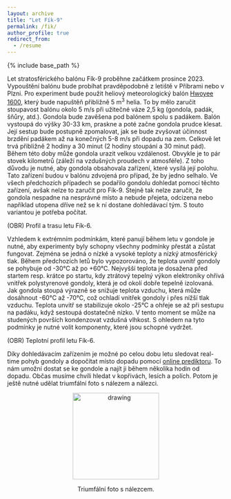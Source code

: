 ```yaml
---
layout: archive
title: "Let Fík-9"
permalink: /fik/
author_profile: true
redirect_from:
  - /resume
---
```


{% include base_path %}

Let stratosférického balónu Fík-9 proběhne začátkem prosince 2023. Vypouštění balónu bude probíhat pravděpodobně z letiště v Příbrami nebo v Plzni. Pro experiment bude použit heliový meteorologický balón [Hwoyee 1600](http://hwoyee.com/#), který bude napuštěň přibližně 5 m<sup>3</sup> helia. To by mělo zaručit stoupavost balónu okolo 5 m/s při užitečné váze 2,5 kg (gondola, padák, šňůry, atd.). Gondola bude zavěšena pod balónem spolu s padákem. Balón vystoupá do výšky 30-33 km, praskne a poté začne gondola prudce klesat. Její sestup bude postupně zpomalovat, jak se bude zvyšovat účinnost brzdění padákem až na konečných 5-8 m/s při dopadu na zem. Celkově let trvá přibližně 2 hodiny a 30 minut (2 hodiny stoupání a 30 minut pád). Během této doby může gondola urazit velkou vzdálenost. Obvykle je to pár stovek kilometrů (záleží na vzdušných proudech v atmosféře). Z toho důvodu je nutné, aby gondola obsahovala zařízení, které vysílá její polohu. Tato zařízení budou v balónu zdvojená pro případ, že by jedno selhalo. Ve všech předchozích případech se podařilo gondolu dohledat pomocí těchto zařízení, avšak nelze to zaručit pro Fík-9. Stejně tak nelze zaručit, že gondola nespadne na nesprávné místo a nebude přejeta, odcizena nebo například utopena dříve než se k ní dostane dohledávací tým. S touto variantou je potřeba počítat.

(OBR) Profil a trasu letu Fík-6.

Vzhledem k extrémním podmínkám, které panují během letu v gondole je nutné, aby experimenty byly schopny všechny podmínky přestát a zůstat fungovat. Zejména se jedná o nízké a vysoké teploty a nízký atmosférický tlak. Během předchozích letů bylo vypozorováno, že teplota uvnitř gondoly se pohybuje od -30°C až po +60°C. Nejvyšší teplota je dosažena před startem resp. krátce po startu, kdy ztrátový tepelný výkon elektroniky ohřívá vnitřek polystyrenové gondoly, která je od okolí dobře tepelně izolovaná. Jak gondola stoupá výrazně se snižuje teplota vzduchu, která může dosáhnout -60°C až -70°C, což ochladí vnitřek gondoly i přes nížší tlak vzduchu. Teplota unvitř se stabilizuje okolo -25°C a ohřeje se až při sestupu na padáku, když sestoupá dostatečně nízko. V tento moment se může na studených površích kondenzovat vzdušná vlhkost. S ohledem na tyto podmínky je nutné volit komponenty, které jsou schopné vydržet.

(OBR) Teplotní profil letu Fík-6.

Díky dohledávacím zařízením je možné po celou dobu letu sledovat real-time pohyb gondoly a dopočítat místo dopadu pomocí [online prediktoru](https://amateur.sondehub.org). To nám umožní dostat se ke gondole a najít ji během několika hodin od dopadu. Občas musíme chvíli hledat v kopřivách, lesích a polích. Potom je ještě nutné udělat triumfální foto s nálezem a nálezci.

<p align = "center"><img src = "https://odz-ujf-av-cr.github.io/images/Fik-8/img1.jpg" alt="drawing" width="200"/></p><p align = "center">
Triumfální foto s nálezcem.
</p>
